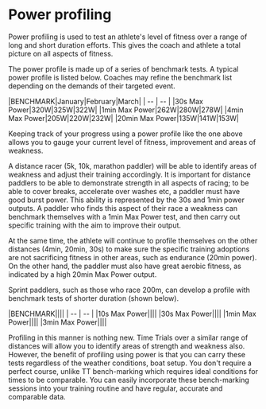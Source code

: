# Power profiling

Power profiling is used to test an athlete's level of fitness over a range of long and short duration efforts. This gives the coach and athlete a total picture on all aspects of fitness.

The power profile is made up of a series of benchmark tests. A typical power profile is listed below. Coaches may refine the benchmark list depending on the demands of their targeted event.

|BENCHMARK|January|February|March|
| -- | -- |
|30s Max Power|320W|325W|322W|
|1min Max Power|262W|280W|278W|
|4min Max Power|205W|220W|232W|
|20min Max Power|135W|141W|153W|

Keeping track of your progress using a power profile like the one above allows you to gauge your current level of fitness, improvement and areas of weakness.

A distance racer (5k, 10k, marathon paddler) will be able to identify areas of weakness and adjust their training accordingly. It is important for distance paddlers to be able to demonstrate strength in all aspects of racing; to be able to cover breaks, accelerate over washes etc, a paddler must have good burst power. This ability is represented by the 30s and 1min power outputs. A paddler who finds this aspect of their race a weakness can benchmark themselves with a 1min Max Power test, and then carry out specific training with the aim to improve their output.

At the same time, the athlete will continue to profile themselves on the other distances (4min, 20min, 30s) to make sure the specific training adoptions are not sacrificing fitness in other areas, such as endurance (20min power). On the other hand, the paddler must also have great aerobic fitness, as indicated by a high 20min Max Power output.

Sprint paddlers, such as those who race 200m, can develop a profile with benchmark tests of shorter duration (shown below).

|BENCHMARK||||
| -- | -- |
|10s Max Power||||
|30s Max Power||||
|1min Max Power||||
|3min Max Power||||

Profiling in this manner is nothing new. Time Trials over a similar range of distances will allow you to identify areas of strength and weakness also. However, the benefit of profiling using power is that you can carry these tests regardless of the weather conditions, boat setup. You don't require a perfect course, unlike TT bench-marking which requires ideal conditions for times to be comparable. You can easily incorporate these bench-marking sessions into your training routine and have regular, accurate and comparable data.